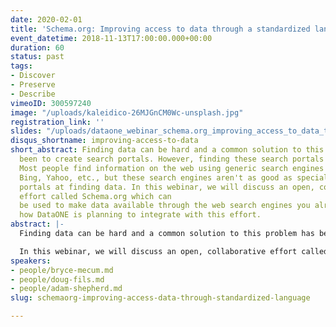 ```yaml
---
date: 2020-02-01
title: 'Schema.org: Improving access to data through a standardized language'
event_datetime: 2018-11-13T17:00:00.000+00:00
duration: 60
status: past
tags:
- Discover
- Preserve
- Describe
vimeoID: 300597240
image: "/uploads/kaleidico-26MJGnCM0Wc-unsplash.jpg"
registration_link: ''
slides: "/uploads/dataone_webinar_schema.org_improving_access_to_data_through_a_standardized_language.pdf"
disqus_shortname: improving-access-to-data
short_abstract: Finding data can be hard and a common solution to this problem has
  been to create search portals. However, finding these search portals is often challenging.
  Most people find information on the web using generic search engines such as Google,
  Bing, Yahoo, etc., but these search engines aren't as good as specialized search
  portals at finding data. In this webinar, we will discuss an open, collaborative
  effort called Schema.org which can
  be used to make data available through the web search engines you already use and
  how DataONE is planning to integrate with this effort.
abstract: |-
  Finding data can be hard and a common solution to this problem has been to create search portals. However, finding these search portals is often challenging. DataONE partially addresses this problem by providing a unified search portal over its member repositories' holdings (many with their own search portals). But it remains a problem to find DataONE's search portal in the first place. Most people find information on the web using generic search engines such as Google, Bing, Yahoo, etc., but these search engines aren't as good as specialized search portals at finding data. What if this wasn't the case? What if web search engines understood our data and helped us find it?

  In this webinar, we will discuss an open, collaborative effort called [Schema.org](https://www.dataone.org/webinars/Schema.org) which can be used to make data available through the web search engines you already use and how DataONE is planning to integrate with this effort.
speakers:
- people/bryce-mecum.md
- people/doug-fils.md
- people/adam-shepherd.md
slug: schemaorg-improving-access-data-through-standardized-language

---
```

